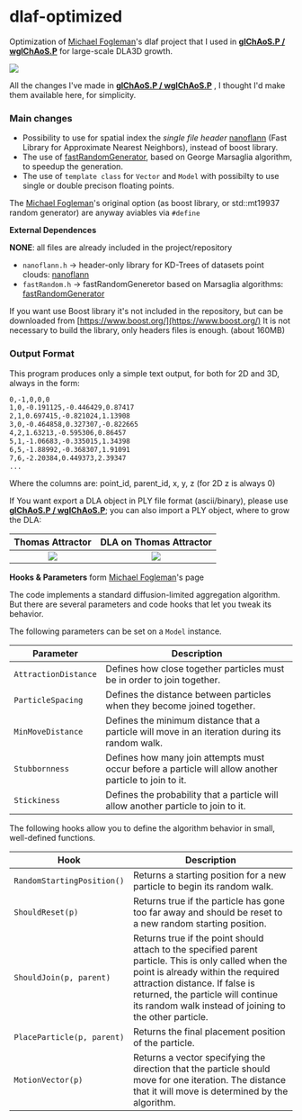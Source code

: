 # dlaf-optimized

Optimization of [Michael Fogleman](https://github.com/fogleman/dlaf)'s dlaf project that I used in [**glChAoS.P / wglChAoS.P**](https://github.com/BrutPitt/glChAoS.P) for large-scale DLA3D growth.

[![](https://raw.githubusercontent.com/BrutPitt/glChAoS.P/master/screenShots/dla3D.jpg)](https://twitter.com/i/status/1120431893818769409)



All the changes I've made in [**glChAoS.P / wglChAoS.P**](https://github.com/BrutPitt/glChAoS.P) , I thought I'd make them available here, for simplicity.

### Main changes
- Possibility to use for spatial index the *single file header* [nanoflann](https://github.com/jlblancoc/nanoflann) (Fast Library for Approximate Nearest Neighbors), instead of boost library.
- The use of [fastRandomGenerator](https://github.com/BrutPitt/fastRandomGenerator), based on George Marsaglia algorithm, to speedup the generation.
- The use of `template class` for `Vector` and `Model` with possibilty to use single or double precison floating points.

The [Michael Fogleman](https://github.com/fogleman/dlaf)'s original option (as boost library, or std::mt19937 random generator) are anyway aviables via `#define` 

**External Dependences**

**NONE**: all files are already included in the project/repository

- `nanoflann.h` -> header-only library for KD-Trees of datasets point clouds: [nanoflann](https://github.com/jlblancoc/nanoflann)
- `fastRandom.h` -> fastRandomGeneretor based on Marsaglia algorithms: [fastRandomGenerator](https://github.com/BrutPitt/fastRandomGenerator)

If you want use Boost library it's not included in the repository, but can be downloaded from [https://www.boost.org/](https://www.boost.org/)
It is not necessary to build the library, only headers files is enough. (about 160MB) 

### Output Format
This program produces only a simple text output, for both for 2D and 3D, always in the form:
```bash
0,-1,0,0,0
1,0,-0.191125,-0.446429,0.87417
2,1,0.697415,-0.821024,1.13908
3,0,-0.464858,0.327307,-0.822665
4,2,1.63213,-0.595306,0.86457
5,1,-1.06683,-0.335015,1.34398
6,5,-1.88992,-0.368307,1.91091
7,6,-2.20384,0.449373,2.39347
...
```
Where the columns are: point_id, parent_id, x, y, z (for 2D z is always 0)

If You want export a DLA object in PLY file format (ascii/binary), please use [**glChAoS.P / wglChAoS.P**](https://github.com/BrutPitt/glChAoS.P); you can also import a PLY object, where to grow the DLA:

| Thomas Attractor | DLA on Thomas Attractor |
| :-----: | :----: |
|[![](https://raw.githubusercontent.com/BrutPitt/glChAoS.P/master/screenShots/osSS01.jpg)](https://michelemorrone.eu/glchaosp/screenshots.html#osSShots) | [![](https://raw.githubusercontent.com/BrutPitt/glChAoS.P/master/screenShots/ss001.jpg)](https://michelemorrone.eu/glchaosp/screenshots.html#osSShots)|


**Hooks & Parameters** form [Michael Fogleman](https://github.com/fogleman/dlaf)'s page

The code implements a standard diffusion-limited aggregation algorithm. But there are several parameters and code hooks that let you tweak its behavior.

The following parameters can be set on a `Model` instance.

| Parameter | Description |
| --- | --- |
| `AttractionDistance` | Defines how close together particles must be in order to join together. |
| `ParticleSpacing` | Defines the distance between particles when they become joined together. |
| `MinMoveDistance` | Defines the minimum distance that a particle will move in an iteration during its random walk. |
| `Stubbornness` | Defines how many join attempts must occur before a particle will allow another particle to join to it. |
| `Stickiness` | Defines the probability that a particle will allow another particle to join to it. |

The following hooks allow you to define the algorithm behavior in small, well-defined functions.

| Hook | Description |
| --- | --- |
| `RandomStartingPosition()` | Returns a starting position for a new particle to begin its random walk. |
| `ShouldReset(p)` | Returns true if the particle has gone too far away and should be reset to a new random starting position. |
| `ShouldJoin(p, parent)` | Returns true if the point should attach to the specified parent particle. This is only called when the point is already within the required attraction distance. If false is returned, the particle will continue its random walk instead of joining to the other particle. |
| `PlaceParticle(p, parent)` | Returns the final placement position of the particle. |
| `MotionVector(p)` | Returns a vector specifying the direction that the particle should move for one iteration. The distance that it will move is determined by the algorithm. |



